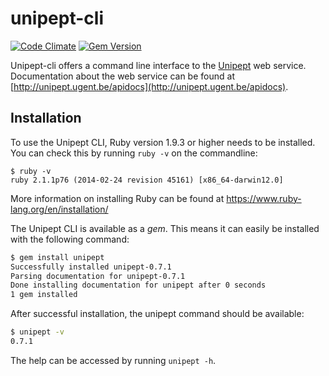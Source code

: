 # unipept-cli

[![Code Climate](https://codeclimate.com/github/unipept/unipept-cli/badges/gpa.svg)](https://codeclimate.com/github/unipept/unipept-cli)
[![Gem Version](https://badge.fury.io/rb/unipept.svg)](http://badge.fury.io/rb/unipept)

Unipept-cli offers a command line interface to the [Unipept](http://unipept.ugent.be) web service.
Documentation about the web service can be found at [http://unipept.ugent.be/apidocs](http://unipept.ugent.be/apidocs).

## Installation

To use the Unipept CLI, Ruby version 1.9.3 or higher needs to be installed. You can check this by running `ruby -v` on the commandline:

```
$ ruby -v
ruby 2.1.1p76 (2014-02-24 revision 45161) [x86_64-darwin12.0]
```

More information on installing Ruby can be found at https://www.ruby-lang.org/en/installation/

The Unipept CLI is available as a *gem*. This means it can easily be installed with the following command:

```bash
$ gem install unipept
Successfully installed unipept-0.7.1
Parsing documentation for unipept-0.7.1
Done installing documentation for unipept after 0 seconds
1 gem installed
```

After successful installation, the unipept command should be available:

```bash
$ unipept -v
0.7.1
```

The help can be accessed by running `unipept -h`.
